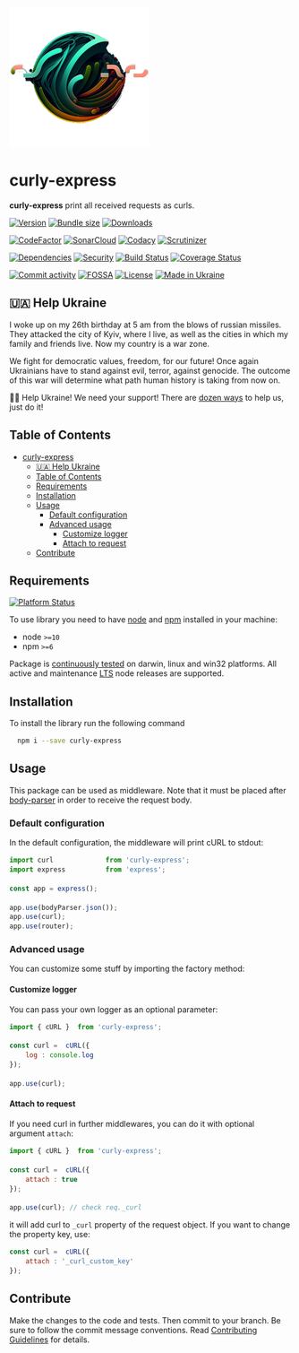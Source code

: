 ![Logo](.docs/logo_250.png "curly-express")
# curly-express
**curly-express** print all received requests as curls.

[![Version][badge-vers]][npm]
[![Bundle size][npm-size-badge]][npm-size-url]
[![Downloads][npm-downloads-badge]][npm]

[![CodeFactor][codefactor-badge]][codefactor-url]
[![SonarCloud][sonarcloud-badge]][sonarcloud-url]
[![Codacy][codacy-badge]][codacy-url]
[![Scrutinizer][scrutinizer-badge]][scrutinizer-url]

[![Dependencies][badge-deps]][npm]
[![Security][snyk-badge]][snyk-url]
[![Build Status][tests-badge]][tests-url]
[![Coverage Status][badge-coverage]][url-coverage]

[![Commit activity][commit-activity-badge]][github]
[![FOSSA][fossa-badge]][fossa-url]
[![License][badge-lic]][github]
[![Made in Ukraine][ukr-badge]][ukr-link]

## 🇺🇦 Help Ukraine
I woke up on my 26th birthday at 5 am from the blows of russian missiles. They attacked the city of Kyiv, where I live, as well as the cities in which my family and friends live. Now my country is a war zone. 

We fight for democratic values, freedom, for our future! Once again Ukrainians have to stand against evil, terror, against genocide. The outcome of this war will determine what path human history is taking from now on.

💛💙  Help Ukraine! We need your support! There are [dozen ways][ukr-link] to help us, just do it!

## Table of Contents
- [curly-express](#curly-express)
  - [🇺🇦 Help Ukraine](#-help-ukraine)
  - [Table of Contents](#table-of-contents)
  - [Requirements](#requirements)
  - [Installation](#installation)
  - [Usage](#usage)
    - [Default configuration](#default-configuration)
    - [Advanced usage](#advanced-usage)
      - [Customize logger](#customize-logger)
      - [Attach to request](#attach-to-request)
  - [Contribute](#contribute)

## Requirements
[![Platform Status][node-ver-test-badge]][node-ver-test-url]

To use library you need to have [node](https://nodejs.org) and [npm](https://www.npmjs.com) installed in your machine:

* node `>=10`
* npm `>=6`

Package is [continuously tested][node-ver-test-url] on darwin, linux and win32 platforms. All active and maintenance [LTS](https://nodejs.org/en/about/releases/) node releases are supported.

## Installation

To install the library run the following command

```bash
  npm i --save curly-express
```

## Usage

This package can be used as middleware. Note that it must be placed after [body-parser](https://www.npmjs.com/package/body-parser) in order to receive the request body.

### Default configuration

In the default configuration, the middleware will print cURL to stdout:

```javascript
import curl             from 'curly-express';
import express          from 'express';

const app = express();

app.use(bodyParser.json());
app.use(curl);
app.use(router);
```

### Advanced usage

You can customize some stuff by importing the factory method:

#### Customize logger
 
You can pass your own logger as an optional parameter:

```javascript
import { cURL }  from 'curly-express';

const curl =  cURL({
    log : console.log
});

app.use(curl);
```

#### Attach to request

If you need curl in further middlewares, you can do it with optional argument ```attach```:

```javascript
import { cURL }  from 'curly-express';

const curl =  cURL({
    attach : true
});

app.use(curl); // check req._curl
```

it will add curl to ```_curl``` property of the request object. If you want to change the property key, use:

```javascript
const curl =  cURL({
    attach : '_curl_custom_key'
});
```

## Contribute

Make the changes to the code and tests. Then commit to your branch. Be sure to follow the commit message conventions. Read [Contributing Guidelines](.github/CONTRIBUTING.md) for details.

[npm]: https://www.npmjs.com/package/curly-express
[github]: https://github.com/pustovitDmytro/curly-express
[coveralls]: https://coveralls.io/github/pustovitDmytro/curly-express?branch=master
[badge-deps]: https://img.shields.io/librariesio/release/npm/curly-express.svg
[badge-vuln]: https://img.shields.io/snyk/vulnerabilities/npm/curly-express.svg?style=popout
[badge-vers]: https://img.shields.io/npm/v/curly-express.svg
[badge-lic]: https://img.shields.io/github/license/pustovitDmytro/curly-express.svg
[badge-coverage]: https://coveralls.io/repos/github/pustovitDmytro/curly-express/badge.svg?branch=master
[url-coverage]: https://coveralls.io/github/pustovitDmytro/curly-express?branch=master

[snyk-badge]: https://snyk-widget.herokuapp.com/badge/npm/curly-express/badge.svg
[snyk-url]: https://snyk.io/advisor/npm-package/curly-express

[tests-badge]: https://img.shields.io/circleci/build/github/pustovitDmytro/curly-express
[tests-url]: https://app.circleci.com/pipelines/github/pustovitDmytro/curly-express

[codefactor-badge]: https://www.codefactor.io/repository/github/pustovitdmytro/curly-express/badge
[codefactor-url]: https://www.codefactor.io/repository/github/pustovitdmytro/curly-express

[commit-activity-badge]: https://img.shields.io/github/commit-activity/m/pustovitDmytro/curly-express

[scrutinizer-badge]: https://scrutinizer-ci.com/g/pustovitDmytro/curly-express/badges/quality-score.png?b=master
[scrutinizer-url]: https://scrutinizer-ci.com/g/pustovitDmytro/curly-express/?branch=master

[codacy-badge]: https://app.codacy.com/project/badge/Grade/389f7d625cac48a7b487510eead3ba16
[codacy-url]: https://www.codacy.com/gh/pustovitDmytro/curly-express/dashboard?utm_source=github.com&amp;utm_medium=referral&amp;utm_content=pustovitDmytro/curly-express&amp;utm_campaign=Badge_Grade

[sonarcloud-badge]: https://sonarcloud.io/api/project_badges/measure?project=pustovitDmytro_curly-express&metric=alert_status
[sonarcloud-url]: https://sonarcloud.io/dashboard?id=pustovitDmytro_curly-express

[npm-downloads-badge]: https://img.shields.io/npm/dw/curly-express
[npm-size-badge]: https://img.shields.io/bundlephobia/min/curly-express
[npm-size-url]: https://bundlephobia.com/result?p=curly-express

[node-ver-test-badge]: https://github.com/pustovitDmytro/curly-express/actions/workflows/npt.yml/badge.svg?branch=master
[node-ver-test-url]: https://github.com/pustovitDmytro/curly-express/actions?query=workflow%3A%22Node.js+versions%22

[fossa-badge]: https://app.fossa.com/api/projects/custom%2B24828%2Fcurly-express.svg?type=shield
[fossa-url]: https://app.fossa.com/projects/custom%2B24828%2Fcurly-express?ref=badge_shield

[ukr-badge]: https://img.shields.io/badge/made_in-ukraine-ffd700.svg?labelColor=0057b7
[ukr-link]: https://war.ukraine.ua